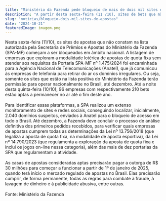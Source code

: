 ```yaml
---
title: "Ministério da Fazenda pede bloqueio de mais de dois mil sites de apostas ilegais no Brasil"
description: "A partir desta sexta-feira (11 /10), sites de bets que não constam na lista autorizada pelo MF começam a ser retirados do ar"
slug: "noticias/bloqueio-dois-mil-sites-de-apostas"
date: "2024-10-21"
featuredImage: imagem.png
---
```


Nesta sexta-feira (11/10), os sites de apostas que não constam na lista autorizada pela Secretaria de Prêmios e Apostas do Ministério da Fazenda (SPA-MF) começam a ser bloqueados em âmbito nacional. A listagem de empresas que exploram a modalidade lotérica de apostas de quota fixa sem atender aos requisitos da Portaria SPA-MF nº 1.475/2024 foi encaminhada para a Agência Nacional de Telecomunicações (Anatel), que já comunicou às empresas de telefonia para retirar do ar os domínios irregulares. Ou seja, somente os sites que estão na lista positiva do Ministério da Fazenda terão permissão para operar nacionalmente no Brasil, até dezembro. Até a noite desta quinta-feira (10/10), 96 empresas com respectivamente 210 bets estão aptas a permanecer no ar até o fim deste ano.  
<br/>
Para identificar essas plataformas, a SPA realizou um extenso monitoramento de sites e redes sociais, conseguindo localizar, inicialmente, 2.040 domínios suspeitos, enviados à Anatel para o bloqueio de acesso em todo o Brasil. Até dezembro, a Fazenda deve concluir o processo de análise definitiva dos primeiros pedidos recebidos, para verificar quais empresas de apostas cumprem todas as determinações da Lei nº 13.756/2018 (que legaliza a aposta de quota fixa, na modalidade de aposta esportiva), da Lei nº 14.790/2023 (que regulamenta a exploração da aposta de quota fixa e inclui os jogos on-line nessa categoria), além das mais de dez portarias da SPA que regulamentam a atividade.  
<br/>
As casas de apostas consideradas aptas precisarão pagar a outorga de R$ 30 milhões para começar a funcionar a partir de 1º de janeiro de 2025, quando terá início o mercado regulado de apostas no Brasil. Elas precisarão cumprir, de forma permanente, todas as regras para combate à fraude, à lavagem de dinheiro e à publicidade abusiva, entre outras.  
<br/>
Fonte: Ministério da Fazenda